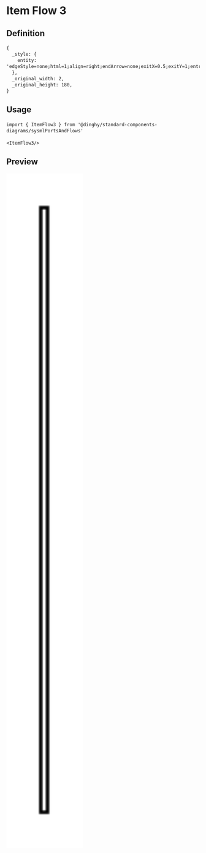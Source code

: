 # Item Flow 3

## Definition

```
{
  _style: { 
    entity: 'edgeStyle=none;html=1;align=right;endArrow=none;exitX=0.5;exitY=1;entryX=0.5;entryY=0;',
  },
  _original_width: 2,
  _original_height: 180,
}
```

## Usage

```
import { ItemFlow3 } from '@dinghy/standard-components-diagrams/sysmlPortsAndFlows'

<ItemFlow3/>
```

## Preview

<img src="./item-flow-3.png" width="200"/>
